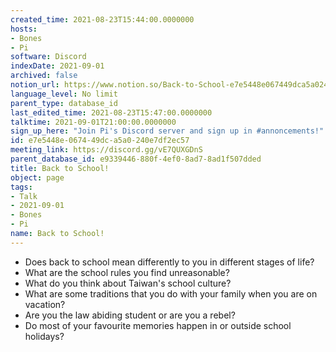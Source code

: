 ```yaml
---
created_time: 2021-08-23T15:44:00.0000000
hosts:
- Bones
- Pi
software: Discord
indexDate: 2021-09-01
archived: false
notion_url: https://www.notion.so/Back-to-School-e7e5448e067449dca5a0240e7df2ec57
language_level: No limit
parent_type: database_id
last_edited_time: 2021-08-23T15:47:00.0000000
talktime: 2021-09-01T21:00:00.0000000
sign_up_here: "Join Pi's Discord server and sign up in #annoncements!"
id: e7e5448e-0674-49dc-a5a0-240e7df2ec57
meeting_link: https://discord.gg/vE7QUXGDnS
parent_database_id: e9339446-880f-4ef0-8ad7-8ad1f507dded
title: Back to School!
object: page
tags:
- Talk
- 2021-09-01
- Bones
- Pi
name: Back to School!
---
```


   - Does back to school mean differently to you in different stages of life?
   - What are the school rules you find unreasonable?
   - What do you think about Taiwan's school culture?
   - What are some traditions that you do with your family when you are on vacation?
   - Are you the law abiding student or are you a rebel?
   - Do most of your favourite memories happen in or outside school holidays?








